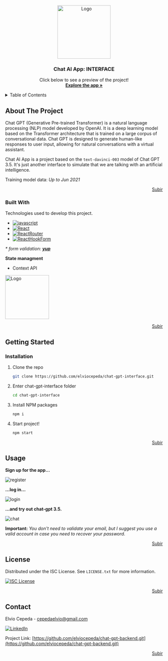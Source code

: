 <a name="readme-top"></a>

<!-- PROJECT LOGO -->
<br />
<div align="center">
  <a href="https://chat-gpt-interface-omega.vercel.app/">
    <img src="https://user-images.githubusercontent.com/95110967/229977955-c0200624-3729-4be2-8475-9b706a66655a.png" alt="Logo" width="170" height="170">
  </a>
  <h3 align="center">Chat AI App: INTERFACE</h3>

  <p align="center">
    Click below to see a preview of the project!
    <br />
    <a href="https://chat-gpt-interface-omega.vercel.app/"><strong>Explore the app »</strong></a>
  </p>
</div>

<!-- TABLE OF CONTENTS -->
<details>
  <summary>Table of Contents</summary>
  <ol>
    <li>
      <a href="#about-the-project">About The Project</a>
      <ul>
        <li><a href="#built-with">Built With</a></li>
      </ul>
    </li>
    <li>
      <a href="#getting-started">Getting Started</a>
      <ul>
        <li><a href="#installation">Installation</a></li>
      </ul>
    </li>
    <li><a href="#usage">Usage</a></li>
    <li><a href="#license">License</a></li>
    <li><a href="#contact">Contact</a></li>
  </ol>
</details>

<!-- ABOUT THE PROJECT -->

## About The Project

Chat GPT (Generative Pre-trained Transformer) is a natural language processing (NLP) model developed by OpenAI. It is a deep learning model based on the Transformer architecture that is trained on a large corpus of conversational data. Chat GPT is designed to generate human-like responses to user input, allowing for natural conversations with a virtual assistant.

Chat AI App is a project based on the `text-davinci-003` model of Chat GPT 3.5. It's just another interface to simulate that we are talking with an artificial intelligence.

Training model data: _Up to Jun 2021_

<p align="right"><a href="#readme-top">Subir</a></p>

### Built With

Technologies used to develop this project.

- [![javascript][javascript]][javascript-url]
- [![React][react.js]][react-url]
- [![ReactRouter][reactrouter]][reactrouter-url]
- [![ReactHookForm][reacthookform]][reacthookform-url]

_* form validation: <a href="https://www.npmjs.com/package/yup"><strong>yup</strong></a>_

<strong>State managment</strong>

- Context API

<img src="https://user-images.githubusercontent.com/95110967/229986755-72f5b556-d6fc-4e41-a356-8fe546dec93d.png" alt="Logo" width="140" height="140">

<p align="right"><a href="#readme-top">Subir</a></p>

<!-- GETTING STARTED -->

## Getting Started
### Installation

1. Clone the repo
   ```sh
   git clone https://github.com/elviocepeda/chat-gpt-interface.git
   ```
2. Enter chat-gpt-interface folder
   ```sh
   cd chat-gpt-interface
   ```
3. Install NPM packages
   ```sh
   npm i
   ```
4. Start project!
   ```sh
   npm start
   ```

<p align="right"><a href="#readme-top">Subir</a></p>

<!-- USAGE EXAMPLES -->

## Usage

<strong>Sign up for the app...</strong>

![register](https://user-images.githubusercontent.com/95110967/229985245-fe03fee7-7eff-4ce3-81df-dfba0a251d8a.png)

<strong>...log in...</strong>

![login](https://user-images.githubusercontent.com/95110967/229985283-bd6cf557-99f9-432e-908f-8abb3518fc0e.png)

<strong>...and try out chat-gpt 3.5.</strong>

![chat](https://user-images.githubusercontent.com/95110967/229985322-f9a390a2-1a79-4f19-8b74-792003d7e2dd.png)

<strong>Important:</strong> _You don't need to validate your email, but I suggest you use a valid account in case you need to recover your password._

<p align="right"><a href="#readme-top">Subir</a></p>

<!-- LICENSE -->

## License

Distributed under the ISC License. See `LICENSE.txt` for more information.

[![ISC License][license-shield]][license-url]

<p align="right"><a href="#readme-top">Subir</a></p>

<!-- CONTACT -->

## Contact

Elvio Cepeda - cepedaelvio@gmail.com

[![LinkedIn][linkedin-shield]][linkedin-url]

Project Link: [https://github.com/elviocepeda/chat-gpt-backend.git](https://github.com/elviocepeda/chat-gpt-backend.git)

<p align="right"><a href="#readme-top">Subir</a></p>

<!-- MARKDOWN LINKS & IMAGES -->

[license-shield]: https://img.shields.io/badge/License-ISC-yellow?style=for-the-badge
[license-url]: https://github.com/othneildrew/Best-README-Template/blob/master/LICENSE.txt
[linkedin-shield]: https://img.shields.io/badge/-LinkedIn-black.svg?style=for-the-badge&logo=linkedin&colorB=0A66C2
[linkedin-url]: https://www.linkedin.com/in/elviocepeda/
[javascript]: https://img.shields.io/badge/Javascript-20232A?style=for-the-badge&logo=javascript&logoColor=F7DF1E
[javascript-url]: https://developer.mozilla.org/es/docs/Web/JavaScript
[react.js]: https://img.shields.io/badge/React-20232A?style=for-the-badge&logo=react&logoColor=61DAFB
[react-url]: https://reactjs.org/
[reactrouter]: https://img.shields.io/badge/ReactRouterDom-20232A?style=for-the-badge&logo=reactrouter&logoColor=CA4245
[reactrouter-url]: https://reactrouter.com/
[reacthookform]: https://img.shields.io/badge/ReactHookForm-20232A?style=for-the-badge&logo=reacthookform&logoColor=EC5990
[reacthookform-url]: https://react-hook-form.com/
